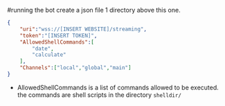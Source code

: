 #running the bot
create a json file 1 directory above this one.

```JSON
{
    "uri":"wss://[INSERT WEBSITE]/streaming",
    "token":"[INSERT TOKEN]",
    "AllowedShellCommands":[
        "date",
        "calculate"
    ],
    "Channels":["local","global","main"]
}
```

- AllowedShellCommands is a list of commands allowed to be executed. the commands are shell scripts in the directory `shelldir/`